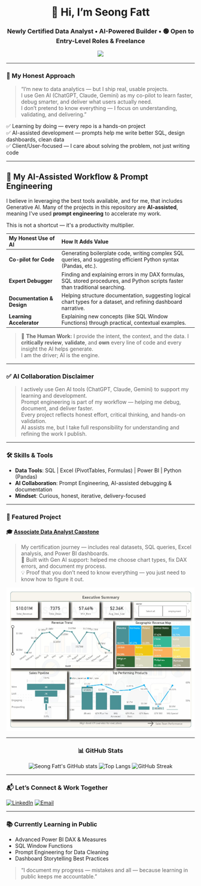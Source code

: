 <!-- README.md for https://github.com/seongfatt -->

<h1 align="center">👋 Hi, I’m Seong Fatt</h1>
<h3 align="center">Newly Certified Data Analyst • AI-Powered Builder • 🟢 Open to Entry-Level Roles & Freelance</h3>
<p align="center">
  <img src="https://img.shields.io/badge/Open%20to-Entry--Level%20%26%20Freelance-brightgreen?style=for-the-badge" />
</p>

---

### 🎯 My Honest Approach
> “I’m new to data analytics — but I ship real, usable projects.  
> I use Gen AI (ChatGPT, Claude, Gemini) as my co-pilot to learn faster, debug smarter, and deliver what users actually need.  
> I don’t pretend to know everything — I focus on understanding, validating, and delivering.”

✅ Learning by doing — every repo is a hands-on project  
✅ AI-assisted development — prompts help me write better SQL, design dashboards, clean data  
✅ Client/User-focused — I care about solving the problem, not just writing code

---

## 🤖 My AI-Assisted Workflow & Prompt Engineering

I believe in leveraging the best tools available, and for me, that includes Generative AI. Many of the projects in this repository are **AI-assisted**, meaning I've used **prompt engineering** to accelerate my work.

This is not a shortcut — it's a productivity multiplier.

| My Honest Use of AI | How It Adds Value |
| :--- | :--- |
| **Co-pilot for Code** | Generating boilerplate code, writing complex SQL queries, and suggesting efficient Python syntax (Pandas, etc.). |
| **Expert Debugger** | Finding and explaining errors in my DAX formulas, SQL stored procedures, and Python scripts faster than traditional searching. |
| **Documentation & Design** | Helping structure documentation, suggesting logical chart types for a dataset, and refining dashboard narrative. |
| **Learning Accelerator** | Explaining new concepts (like SQL Window Functions) through practical, contextual examples. |

> 🧠 **The Human Work:** I provide the intent, the context, and the data. I **critically review**, **validate**, and **own** every line of code and every insight the AI helps generate.  
> I am the driver; AI is the engine.

---

### ✅ AI Collaboration Disclaimer

> I actively use Gen AI tools (ChatGPT, Claude, Gemini) to support my learning and development.  
> Prompt engineering is part of my workflow — helping me debug, document, and deliver faster.  
> Every project reflects honest effort, critical thinking, and hands-on validation.  
> AI assists me, but I take full responsibility for understanding and refining the work I publish.

---
### 🛠️ Skills & Tools
- **Data Tools**: SQL | Excel (PivotTables, Formulas) | Power BI | Python (Pandas)
- **AI Collaboration**: Prompt Engineering, AI-assisted debugging & documentation
- **Mindset**: Curious, honest, iterative, delivery-focused

---

### 📂 Featured Project

#### 🎓 [Associate Data Analyst Capstone](https://github.com/seongfatt/associate-data-analyst)
> My certification journey — includes real datasets, SQL queries, Excel analysis, and Power BI dashboards.  
> 🤖 Built with Gen AI support: helped me choose chart types, fix DAX errors, and document my process.  
> 💡 Proof that you don’t need to know everything — you just need to know how to figure it out.
<p align="center">
  <img src="https://github.com/seongfatt/associate-data-analyst/raw/main/CRM-Sales-Dashboard/Dashboard.jpg" alt="Power BI Dashboard Preview" width="800"/>
</p>

---

<div align="center">

### 📊 GitHub Stats

![Seong Fatt's GitHub stats](https://github-readme-stats.vercel.app/api?username=seongfatt&show_icons=true&theme=radical&hide_border=true)
![Top Langs](https://github-readme-stats.vercel.app/api/top-langs/?username=seongfatt&layout=compact&theme=radical&hide_border=true)
![GitHub Streak](https://streak-stats.demolab.com/?user=seongfatt&theme=radical&hide_border=true)

</div>

---

### 📬 Let’s Connect & Work Together

[![LinkedIn](https://img.shields.io/badge/LinkedIn-Connect-blue?style=for-the-badge&logo=linkedin)](https://www.linkedin.com/in/seongfatt)
[![Email](https://img.shields.io/badge/Email-Contact%20Me-red?style=for-the-badge&logo=gmail)](mailto:seongfatt.sftang1979@gmail.com)

---

### 📚 Currently Learning in Public
- Advanced Power BI DAX & Measures
- SQL Window Functions
- Prompt Engineering for Data Cleaning
- Dashboard Storytelling Best Practices

> “I document my progress — mistakes and all — because learning in public keeps me accountable.”
